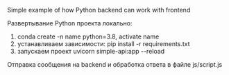 Simple example of how Python backend can work with frontend

Развертывание Python проекта локально:
1) conda create -n name python=3.8, activate name
2) устанавливаем зависимости: pip install -r requirements.txt
3) запускаем проект uvicorn simple-api:app --reload

Отправка сообщения на backend и обработка ответа в файле js/script.js
